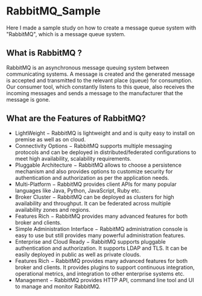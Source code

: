# RabbitMQ_Sample
Here I made a sample study on how to create a message queue system with "RabbitMQ", which is a message queue system.

## What is RabbitMQ ?

RabbitMQ is an asynchronous message queuing system between communicating systems. A message is created and the generated message is accepted and transmitted to the relevant place (queue) for consumption. Our consumer tool, which constantly listens to this queue, also receives the incoming messages and sends a message to the manufacturer that the message is gone.

## What are the Features of RabbitMQ?
- LightWeight − RabbitMQ is lightweight and and is quity easy to install on premise as well as on cloud.
- Connectivity Options − RabbitMQ supports multiple messaging protocols and can be deployed in distributed/federated configurations to meet high availability, scalability requirements.
- Pluggable Architecture − RabbitMQ allows to choose a persistence mechanism and also provides options to customize security for authentication and authorization as per the application needs.
- Multi-Platform − RabbitMQ provides client APIs for many popular languages like Java, Python, JavaScript, Ruby etc.
- Broker Cluster − RabbitMQ can be deployed as clusters for high availability and throughput. It can be federated across multiple availability zones and regions.
- Features Rich − RabbitMQ provides many advanced features for both broker and clients.
- Simple Administration Interface − RabbitMQ administration console is easy to use but still provides many powerful administration features.
- Enterprise and Cloud Ready − RabbitMQ supports pluggable authentication and authorization. It supports LDAP and TLS. It can be easily deployed in public as well as private clouds.
- Features Rich − RabbitMQ provides many advanced features for both broker and clients. It provides plugins to support continuous integration, operational metrics, and integration to other enterprise systems etc.
- Management − RabbitMQ provides HTTP API, command line tool and UI to manage and monitor RabbitMQ.

